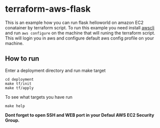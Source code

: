 # terraform-aws-flask
This is an example how you can run flask helloworld on amazon EC2 conatainer by terraform script.
To run this example you need install [awscli](https://docs.aws.amazon.com/cli/latest/userguide/cli-chap-install.html) and run `aws configure` on the machine that will runing the terraform script.
This will login you in aws and configure default aws config profile on your machine.

## How to run
Enter a deployment directory and run make target

```shell
cd deployment
make tf/init
make tf/apply
```

To see what targets you have run

```shell
make help
```

**Dont forget to open SSH and WEB port in your Defaul AWS EC2 Security Group.**


